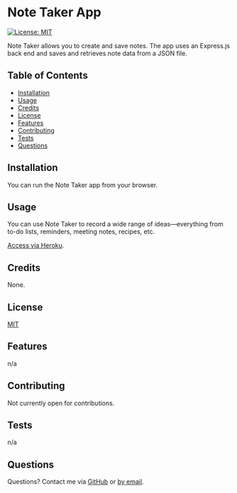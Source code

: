 
  
  # Note Taker App

  [![License: MIT](https://img.shields.io/badge/License-MIT-yellow.svg)](https://opensource.org/licenses/MIT)

  Note Taker allows you to create and save notes. The app uses an Express.js back end and saves and retrieves note data from a JSON file.

  ## Table of Contents
  * [Installation](#installation)
  * [Usage](#usage)
  * [Credits](#credits)
  * [License](#license)
  * [Features](#features)
  * [Contributing](#contributing)
  * [Tests](#tests)
  * [Questions](#questions)

  ## Installation
  You can run the Note Taker app from your browser.

  ## Usage
  You can use Note Taker to record a wide range of ideas—everything from to-do lists, reminders, meeting notes, recipes, etc.

  [Access via Heroku](https://limitless-everglades-40350.herokuapp.com/).

  ## Credits
  None.

  ## License 
  [MIT](https://choosealicense.com/licenses/mit/)

  ## Features
  n/a

  ## Contributing
  Not currently open for contributions.

  ## Tests
  n/a

  ## Questions
  Questions? Contact me via [GitHub](https://github.com/hpurring) or [by email](mailto:hilarypurrington@gmail.com).

